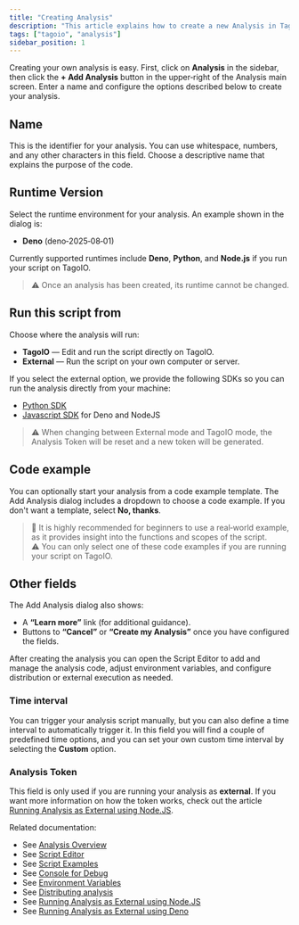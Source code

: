 ```yaml
---
title: "Creating Analysis"
description: "This article explains how to create a new Analysis in TagoIO, including the fields in the Add Analysis dialog and the options for runtime and execution environment."
tags: ["tagoio", "analysis"]
sidebar_position: 1
---
```

Creating your own analysis is easy. First, click on **Analysis** in the sidebar, then click the **+ Add Analysis** button in the upper‑right of the Analysis main screen. Enter a name and configure the options described below to create your analysis.

<!-- Image placeholder removed for build -->

## Name
This is the identifier for your analysis. You can use whitespace, numbers, and any other characters in this field. Choose a descriptive name that explains the purpose of the code.

## Runtime Version
Select the runtime environment for your analysis. An example shown in the dialog is:
- **Deno** (deno‑2025‑08‑01)

Currently supported runtimes include **Deno**, **Python**, and **Node.js** if you run your script on TagoIO.  
> ⚠️ Once an analysis has been created, its runtime cannot be changed.

## Run this script from
Choose where the analysis will run:
- **TagoIO** — Edit and run the script directly on TagoIO.
- **External** — Run the script on your own computer or server.

If you select the external option, we provide the following SDKs so you can run the analysis directly from your machine:

- [Python SDK](../sdk/python-sdk)
- [Javascript SDK](../sdk/nodejs-sdk) for Deno and NodeJS

> ⚠️ When changing between External mode and TagoIO mode, the Analysis Token will be reset and a new token will be generated.

## Code example
You can optionally start your analysis from a code example template. The Add Analysis dialog includes a dropdown to choose a code example. If you don't want a template, select **No, thanks**.

> 📌 It is highly recommended for beginners to use a real‑world example, as it provides insight into the functions and scopes of the script.  
> ⚠️ You can only select one of these code examples if you are running your script on TagoIO.

## Other fields
The Add Analysis dialog also shows:
- A **“Learn more”** link (for additional guidance).
- Buttons to **“Cancel”** or **“Create my Analysis”** once you have configured the fields.

After creating the analysis you can open the Script Editor to add and manage the analysis code, adjust environment variables, and configure distribution or external execution as needed.

### Time interval
You can trigger your analysis script manually, but you can also define a time interval to automatically trigger it. In this field you will find a couple of predefined time options, and you can set your own custom time interval by selecting the **Custom** option.

### Analysis Token
This field is only used if you are running your analysis as **external**. If you want more information on how the token works, check out the article  
[Running Analysis as External using Node.JS](../analysis/running-analysis-as-external-using-nodejs).

Related documentation:
- See [Analysis Overview](../analysis/)
- See [Script Editor](../script-editor)
- See [Script Examples](../tutorials/script-examples)
- See [Console for Debug](../console-for-debug)
- See [Environment Variables](../environment-variables)
- See [Distributing analysis](../analysis/distributing-analysis)
- See [Running Analysis as External using Node.JS](../analysis/running-analysis-as-external-using-deno)
- See [Running Analysis as External using Deno](../analysis/running-analysis-as-external-using-deno)